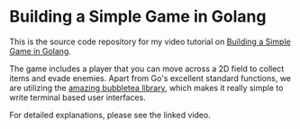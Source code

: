 # Building a Simple Game in Golang

This is the source code repository for my video tutorial on [Building a Simple Game in Golang](https://youtu.be/kO2xEgd-gwo).

The game includes a player that you can move across a 2D field to collect items and evade enemies. Apart from Go's excellent standard functions, we are utilizing the [amazing bubbletea library](https://github.com/charmbracelet/bubbletea), which makes it really simple to write terminal based user interfaces.

For detailed explanations, please see the linked video.
